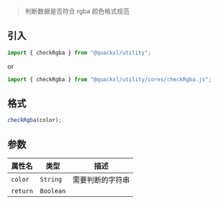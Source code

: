 > 判断数据是否符合 rgba 颜色格式规范

## 引入

```js
import { checkRgba } from "@quackxl/utility";
```
or
```js
import { checkRgba } from "@quackxl/utility/cores/checkRgba.js";
```

## 格式

```js
checkRgba(color);
```

## 参数

| 属性名   | 类型      | 描述             |
| -------- | --------- | ---------------- |
| `color`  | `String`  | 需要判断的字符串 |
| `return` | `Boolean` |                  |